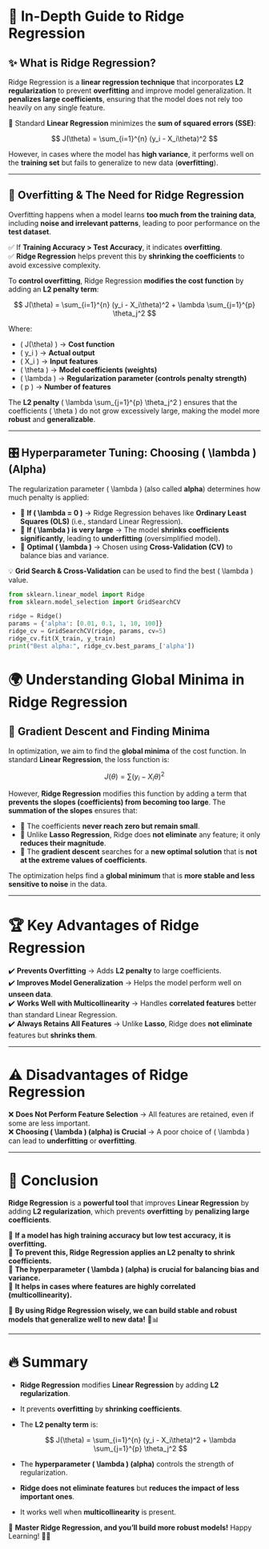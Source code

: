 # 📘 In-Depth Guide to Ridge Regression

## ✨ What is Ridge Regression?

Ridge Regression is a **linear regression technique** that incorporates **L2 regularization** to prevent **overfitting** and improve model generalization. It **penalizes large coefficients**, ensuring that the model does not rely too heavily on any single feature.

🔹 Standard **Linear Regression** minimizes the **sum of squared errors (SSE)**:

$$
J(\theta) = \sum_{i=1}^{n} (y_i - X_i\theta)^2
$$

However, in cases where the model has **high variance**, it performs well on the **training set** but fails to generalize to new data (**overfitting**).

---

## 🚨 Overfitting & The Need for Ridge Regression

Overfitting happens when a model learns **too much from the training data**, including **noise and irrelevant patterns**, leading to poor performance on the **test dataset**.

✅ If **Training Accuracy > Test Accuracy**, it indicates **overfitting**.  
✅ **Ridge Regression** helps prevent this by **shrinking the coefficients** to avoid excessive complexity.

To **control overfitting**, Ridge Regression **modifies the cost function** by adding an **L2 penalty term**:

$$
J(\theta) = \sum_{i=1}^{n} (y_i - X_i\theta)^2 + \lambda \sum_{j=1}^{p} \theta_j^2
$$

Where:

- \( J(\theta) \) → **Cost function**
- \( y_i \) → **Actual output**
- \( X_i \) → **Input features**
- \( \theta \) → **Model coefficients (weights)**
- \( \lambda \) → **Regularization parameter (controls penalty strength)**
- \( p \) → **Number of features**

The **L2 penalty** \( \lambda \sum\_{j=1}^{p} \theta_j^2 \) ensures that the coefficients \( \theta \) do not grow excessively large, making the model more **robust** and **generalizable**.

---

## 🎛️ Hyperparameter Tuning: Choosing \( \lambda \) (Alpha)

The regularization parameter \( \lambda \) (also called **alpha**) determines how much penalty is applied:

- 🔹 **If \( \lambda = 0 \)** → Ridge Regression behaves like **Ordinary Least Squares (OLS)** (i.e., standard Linear Regression).
- 🔹 **If \( \lambda \) is very large** → The model **shrinks coefficients significantly**, leading to **underfitting** (oversimplified model).
- 🔹 **Optimal \( \lambda \)** → Chosen using **Cross-Validation (CV)** to balance bias and variance.

💡 **Grid Search & Cross-Validation** can be used to find the best \( \lambda \) value.

```python
from sklearn.linear_model import Ridge
from sklearn.model_selection import GridSearchCV

ridge = Ridge()
params = {'alpha': [0.01, 0.1, 1, 10, 100]}
ridge_cv = GridSearchCV(ridge, params, cv=5)
ridge_cv.fit(X_train, y_train)
print("Best alpha:", ridge_cv.best_params_['alpha'])

```

# 🌍 Understanding Global Minima in Ridge Regression

## 🔹 Gradient Descent and Finding Minima

In optimization, we aim to find the **global minima** of the cost function. In standard **Linear Regression**, the loss function is:

$$
J(\theta) = \sum (y_i - X_i\theta)^2
$$

However, **Ridge Regression** modifies this function by adding a term that **prevents the slopes (coefficients) from becoming too large**. The **summation of the slopes** ensures that:

- 🔹 The coefficients **never reach zero but remain small**.
- 🔹 Unlike **Lasso Regression**, Ridge does **not eliminate** any feature; it only **reduces their magnitude**.
- 🔹 The **gradient descent** searches for a **new optimal solution** that is **not at the extreme values of coefficients**.

The optimization helps find a **global minimum** that is **more stable and less sensitive to noise** in the data.

---

# 🏆 Key Advantages of Ridge Regression

✔️ **Prevents Overfitting** → Adds **L2 penalty** to large coefficients.  
✔️ **Improves Model Generalization** → Helps the model perform well on **unseen data**.  
✔️ **Works Well with Multicollinearity** → Handles **correlated features** better than standard Linear Regression.  
✔️ **Always Retains All Features** → Unlike **Lasso**, Ridge does **not eliminate** features but **shrinks them**.

---

# ⚠️ Disadvantages of Ridge Regression

❌ **Does Not Perform Feature Selection** → All features are retained, even if some are less important.  
❌ **Choosing \( \lambda \) (alpha) is Crucial** → A poor choice of \( \lambda \) can lead to **underfitting** or **overfitting**.

---

# 🏁 Conclusion

**Ridge Regression** is a **powerful tool** that improves **Linear Regression** by adding **L2 regularization**, which prevents **overfitting** by **penalizing large coefficients**.

🔹 **If a model has high training accuracy but low test accuracy, it is overfitting.**  
🔹 **To prevent this, Ridge Regression applies an L2 penalty to shrink coefficients.**  
🔹 **The hyperparameter \( \lambda \) (alpha) is crucial for balancing bias and variance.**  
🔹 **It helps in cases where features are highly correlated (multicollinearity).**

🚀 **By using Ridge Regression wisely, we can build stable and robust models that generalize well to new data!** 🎯📊

---

# 🔥 Summary

- **Ridge Regression** modifies **Linear Regression** by adding **L2 regularization**.
- It prevents **overfitting** by **shrinking coefficients**.
- The **L2 penalty term** is:

  $$
  J(\theta) = \sum_{i=1}^{n} (y_i - X_i\theta)^2 + \lambda \sum_{j=1}^{p} \theta_j^2
  $$

- The **hyperparameter \( \lambda \) (alpha)** controls the strength of regularization.
- **Ridge does not eliminate features** but **reduces the impact of less important ones**.
- It works well when **multicollinearity** is present.

🚀 **Master Ridge Regression, and you’ll build more robust models!** Happy Learning! 🎯😊

